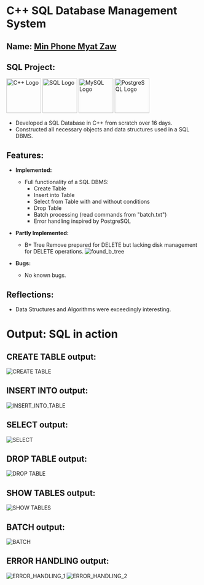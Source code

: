 # C++ SQL Database Management System 

## Name: <ins>Min Phone Myat Zaw</ins>

## SQL Project:
  
  <img src="https://upload.wikimedia.org/wikipedia/commons/1/18/ISO_C%2B%2B_Logo.svg" alt="C++ Logo" width="90"/> <img src="https://upload.wikimedia.org/wikipedia/commons/8/87/Sql_data_base_with_logo.png" alt="SQL Logo" width="90"/> <img src="https://upload.wikimedia.org/wikipedia/en/d/dd/MySQL_logo.svg" alt="MySQL Logo" width="90"/> <img src="https://upload.wikimedia.org/wikipedia/commons/2/29/Postgresql_elephant.svg" alt="PostgreSQL Logo" width="90"/>

  - Developed a SQL Database in C++ from scratch over 16 days.
  - Constructed all necessary objects and data structures used in a SQL DBMS.

## Features:

- **Implemented:**
  - Full functionality of a SQL DBMS:
    - Create Table
    - Insert into Table
    - Select from Table with and without conditions
    - Drop Table
    - Batch processing (read commands from "batch.txt")
    - Error handling inspired by PostgreSQL

- **Partly Implemented:**
  - B+ Tree Remove prepared for DELETE but lacking disk management for DELETE operations.
      ![found_b_tree](https://github.com/czLad/cs8_finalProject_SQL_Database/assets/111596851/c7987c39-ffd6-431d-90ef-ff5e5d89a4ca)

- **Bugs:**
  - No known bugs.

## Reflections:

- Data Structures and Algorithms were exceedingly interesting.

# Output: SQL in action

## CREATE TABLE output:
![CREATE TABLE](<SQLcreatetable-ezgif.com-video-to-gif-converter (2).gif>)
## INSERT INTO output:
![INSERT_INTO_TABLE](<SQLinsert-ezgif.com-video-to-gif-converter.gif>)
## SELECT output:
![SELECT](<SQLselect-ezgif.com-video-to-gif-converter.gif>)
## DROP TABLE output:
![DROP TABLE](<SQLdrop-ezgif.com-video-to-gif-converter.gif>)
## SHOW TABLES output:
![SHOW TABLES](<SQLshowtables-ezgif.com-video-to-gif-converter.gif>)
## BATCH output:
![BATCH](<SQLbatch-ezgif.com-video-to-gif-converter.gif>)
## ERROR HANDLING output:
![ERROR_HANDLING_1](<SQLerrorhandling-ezgif.com-video-to-gif-converter.gif>)
![ERROR_HANDLING_2](<SQLerrorhandling-ezgif.com-video-to-gif-converter (1).gif>)
